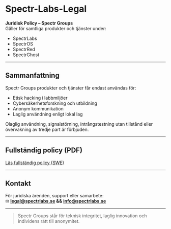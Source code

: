 # Spectr-Labs-Legal

**Juridisk Policy – Spectr Groups**  
Gäller för samtliga produkter och tjänster under:
- SpectrLabs  
- SpectrOS  
- SpectrRed
- SpectrGhost

---

##  Sammanfattning

Spectr Groups produkter och tjänster får endast användas för:
- Etisk hacking i labbmiljöer
- Cybersäkerhetsforskning och utbildning
- Anonym kommunikation
- Laglig användning enligt lokal lag

 Olaglig användning, signalstörning, intrångstestning utan tillstånd eller övervakning av tredje part är förbjuden.

---

##  Fullständig policy (PDF)

 [Läs fullständig policy (SWE)](https://github.com/git-SpectrLabs/Spectr-Labs-Legal/blob/main/POLICY_SWE.pdf)

---

##  Kontakt

För juridiska ärenden, support eller samarbete:  
✉ **legal@spectrlabs.se && info@spectrlabs.se**

---

> Spectr Groups står för teknisk integritet, laglig innovation och individens rätt till anonymitet.
